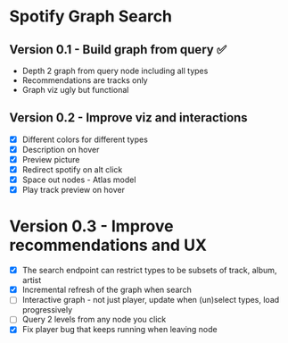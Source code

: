 # Spotify Graph Search

## Version 0.1 - Build graph from query :white_check_mark:
 
- Depth 2 graph from query node including all types
- Recommendations are tracks only
- Graph viz ugly but functional

## Version 0.2 - Improve viz and interactions

- [x] Different colors for different types
- [x] Description on hover
- [x] Preview picture
- [x] Redirect spotify on alt click
- [x] Space out nodes - Atlas model
- [x] Play track preview on hover 

# Version 0.3 - Improve recommendations and UX
- [x] The search endpoint can restrict types to be subsets of track, album, artist
- [x] Incremental refresh of the graph when search
- [ ] Interactive graph - not just player, update when (un)select types, load progressively
- [ ] Query 2 levels from any node you click
- [x] Fix player bug that keeps running when leaving node 